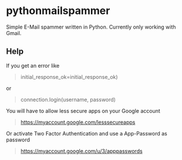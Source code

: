 # pythonmailspammer
Simple E-Mail spammer written in Python. Currently only working with Gmail.

## Help

If you get an error like 

> initial_response_ok=initial_response_ok)

or

> connection.login(username, password)

You will have to allow less secure apps on your Google account

> https://myaccount.google.com/lesssecureapps

Or activate Two Factor Authentication and use a App-Password as password

> https://myaccount.google.com/u/3/apppasswords
